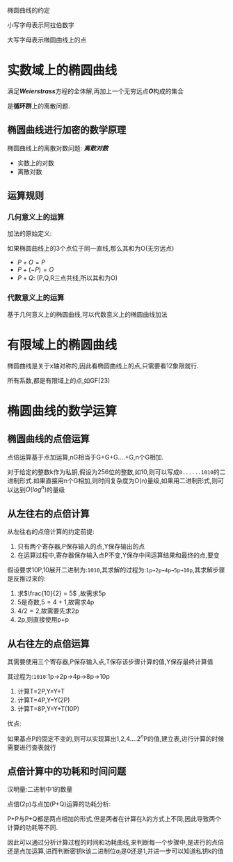 椭圆曲线的约定

小写字母表示阿拉伯数字

大写字母表示椭圆曲线上的点

# 实数域上的椭圆曲线

满足***Weierstrass***方程的全体解,再加上一个无穷远点***O***构成的集合

是**循环群**上的离散问题.
## 椭圆曲线进行加密的数学原理
椭圆曲线上的离散对数问题:
***离散对数***

-  实数上的对数
-  离散对数

## 运算规则

### 几何意义上的运算

加法的原始定义:

如果椭圆曲线上的3个点位于同一直线,那么其和为O(无穷远点)

- $P+O=P$
- $P+(-P)=O$
- $P+Q:$ (P,Q,R三点共线,所以其和为O)

### 代数意义上的运算

基于几何意义上的椭圆曲线,可以代数意义上的椭圆曲线加法

# 有限域上的椭圆曲线
椭圆曲线是关于x轴对称的,因此看椭圆曲线上的点,只需要看12象限就行.

所有系数,都是有限域上的点,如GF(23)

# 椭圆曲线的数学运算


## 椭圆曲线的点倍运算

点倍运算基于点加运算,nG相当于G+G+G....+G,n个G相加.

对于给定的整数k作为私钥,假设为256位的整数,如10,则可以写成`0......1010`的二进制形式.如果直接用n个G相加,则时间复杂度为O(n)量级,如果用二进制形式,则可以达到$O(log^n)$的量级

## 从左往右的点倍计算

从左往右的点倍计算的约定前提:

1. 只有两个寄存器,P保存输入的点,Y保存输出的点
2. 在运算过程中,寄存器保存输入点P不变,Y保存中间运算结果和最终的点,要变

假设要求10P,10展开二进制为:`1010`,其求解的过程为:`1p→2p→4p→5p→10p`,其求解步骤是反推过来的:

1. 求$\frac{10}{2} = 5$ ,故需求5p
2. 5是奇数,$5=4+1$,故需求4p
3. $4/2=2$,故需要先求2p
4. 2p,则直接使用p+p

## 从右往左的点倍运算

其需要使用三个寄存器,P保存输入点,T保存该步骤计算的值,Y保存最终计算值

其过程为:`1010`:1p→2p→4p→8p→10p

1. 计算T=2P,Y=Y+T
2. 计算T=4P,Y=Y(2P)
3. 计算T=8P,Y=Y+T(10P)

优点:

如果基点P的固定不变的,则可以实现算出1,2,4....$2^n$P的值,建立表,进行计算的时候需要进行查表就行

## 点倍计算中的功耗和时间问题

汉明量:二进制中1的数量

点倍(2p)与点加(P+Q)运算的功耗分析:

P+P与P+Q都是两点相加的形式,但是两者在计算在λ的方式上不同,因此导致两个计算的功耗等不同.

因此可以通过分析计算过程的时间和功耗曲线,来判断每一个步骤中,是进行的点倍还是点加运算,进而判断密钥k该二进制位$a_i$是0还是1,并进一步可以知道私钥k的值